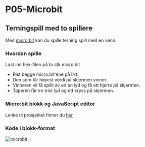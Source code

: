 # P05-Microbit

## Terningspill med to spillere
Med [micro:bit](http://microbit.org/no/) kan du spille terning spill med en venn.

### Hvordan spille
Last inn hex-filen på to stk micro:bit
 - Rist begge micro:bit'ene på likt. 
 - Den som får høyest verdi på skjermen vinner. 
 - Vinneren vil få spillt av en en lyd og få ett hjerte på skjermen.
 - Taperen får en trist lyd og ett kryss på skjermen.

### Micro:bit blokk og JavaScript editor
Lenke til prosjektet finner du [her](https://pxt.microbit.org/32609-31880-04140-71846)

### Kode i blokk-format
![microbit](https://github.com/h181192/P05-Microbit/blob/master/posters/blokkformat.png?raw=true)

